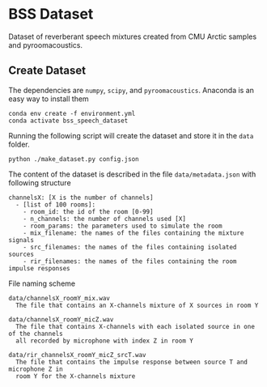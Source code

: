 BSS Dataset
===========

Dataset of reverberant speech mixtures created from CMU Arctic samples and pyroomacoustics.

Create Dataset
--------------

The dependencies are `numpy`, `scipy`, and `pyroomacoustics`.
Anaconda is an easy way to install them

    conda env create -f environment.yml
    conda activate bss_speech_dataset

Running the following script will create the dataset and store it in the `data` folder.

    python ./make_dataset.py config.json

The content of the dataset is described in the file `data/metadata.json` with following structure

    channelsX: [X is the number of channels]
      - [list of 100 rooms]:
        - room_id: the id of the room [0-99]
        - n_channels: the number of channels used [X]
        - room_params: the parameters used to simulate the room
        - mix_filename: the names of the files containing the mixture signals
        - src_filenames: the names of the files containing isolated sources
        - rir_filenames: the names of the files containing the room impulse responses

File naming scheme

    data/channelsX_roomY_mix.wav
      The file that contains an X-channels mixture of X sources in room Y

    data/channelsX_roomY_micZ.wav
      The file that contains X-channels with each isolated source in one of the channels
      all recorded by microphone with index Z in room Y

    data/rir_channelsX_roomY_micZ_srcT.wav
      The file that contains the impulse response between source T and microphone Z in
      room Y for the X-channels mixture

